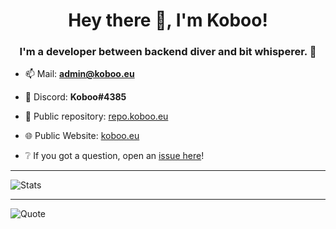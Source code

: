 <h1 align="center">Hey there 👋, I'm Koboo!</h1>
<h3 align="center">I'm a developer between backend diver and bit whisperer. 🔬</h3>

- 📫 Mail: **[admin@koboo.eu](mailto://admin@koboo.eu)**

- 👾 Discord: **Koboo#4385**

- 🧰 Public repository: [repo.koboo.eu](https://repo.koboo.eu/)

- 🌐 Public Website: [koboo.eu](https://koboo.eu/)

- ❔ If you got a question, open an [issue here](https://github.com/Koboo/Koboo/issues)!

____________________________________________
![Stats](https://github-readme-stats.vercel.app/api?username=koboo&show_icons=true&locale=en&theme=dark)
____________________________________________
![Quote](https://github-readme-quotes.herokuapp.com/quote?theme=dark&quoteCategory=fun)
